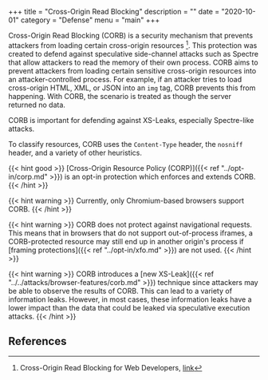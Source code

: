 +++
title = "Cross-Origin Read Blocking"
description = ""
date = "2020-10-01"
category = "Defense"
menu = "main"
+++

Cross-Origin Read Blocking (CORB) is a security mechanism that prevents attackers from loading certain cross-origin resources [^1]. This protection was created to defend against speculative side-channel attacks such as Spectre that allow attackers to read the memory of their own process. CORB aims to prevent attackers from loading certain sensitive cross-origin resources into an attacker-controlled process. For example, if an attacker tries to load cross-origin HTML, XML, or JSON into an `img` tag, CORB prevents this from happening. With CORB, the scenario is treated as though the server returned no data. 

CORB is important for defending against XS-Leaks, especially Spectre-like attacks. 

To classify resources, CORB uses the `Content-Type` header, the `nosniff` header, and a variety of other heuristics. 

{{< hint good >}}
[Cross-Origin Resource Policy (CORP)]({{< ref "../opt-in/corp.md" >}}) is an opt-in protection which enforces and extends CORB.
{{< /hint >}}

{{< hint warning >}}
Currently, only Chromium-based browsers support CORB.
{{< /hint >}}

{{< hint warning >}}
CORB does not protect against navigational requests. This means that in browsers that do not support out-of-process iframes, a CORB-protected resource may still end up in another origin's process if [framing protections]({{< ref "../opt-in/xfo.md" >}}) are not used. 
{{< /hint >}}


{{< hint warning >}}
CORB introduces a [new XS-Leak]({{< ref "../../attacks/browser-features/corb.md" >}}) technique since attackers may be able to observe the results of CORB. This can lead to a variety of information leaks. However, in most cases, these information leaks have a lower impact than the data that could be leaked via speculative execution attacks.
{{< /hint >}}

## References

[^1]: Cross-Origin Read Blocking for Web Developers, [link](https://chromium.googlesource.com/chromium/src/+/master/services/network/cross_origin_read_blocking_explainer.md)

